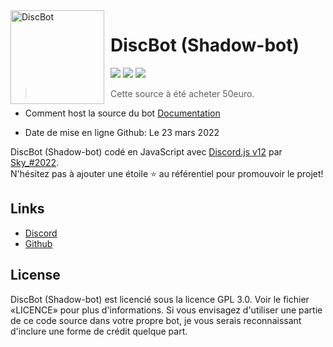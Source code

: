 <img width="150" height="150" align="left" style="float: left; margin: 0 10px 0 0;" alt="DiscBot" src="https://media.discordapp.net/attachments/911635677198815312/956243025493913640/sblv2.png">  

# DiscBot (Shadow-bot)

[![](https://img.shields.io/discord/929192992160481331.svg?logo=discord&colorB=7289DA)](https://discord.gg/)
[![](https://img.shields.io/badge/discord.js-v12.0.0--dev-blue.svg?logo=npm)](https://github.com/discordjs)
[![](https://img.shields.io/badge/paypal-donate-blue.svg)](https://www.paypal.me/niondiscord)

> Cette source à été acheter 50euro.

* Comment host la source du bot [Documentation](https://docs.discbot.xyz)

* Date de mise en ligne Github: Le 23 mars 2022

DiscBot (Shadow-bot) codé en JavaScript avec [Discord.js v12](https://discord.js.org) par [Sky_#2022](https://github.com/skyledev).  
N'hésitez pas à ajouter une étoile ⭐ au référentiel pour promouvoir le projet!


## Links

*   [Discord](https://discord.gg/)
*   [Github](https://github.com/skyledev)

## License

DiscBot (Shadow-bot) est licencié sous la licence GPL 3.0. Voir le fichier «LICENCE» pour plus d'informations. Si vous envisagez d'utiliser une partie de ce code source dans votre propre bot, je vous serais reconnaissant d'inclure une forme de crédit quelque part.
